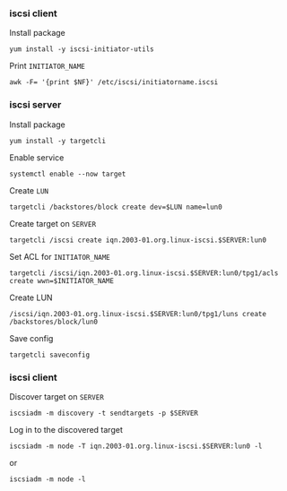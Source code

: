 ### iscsi client

Install package

`yum install -y iscsi-initiator-utils`

Print `INITIATOR_NAME`

`awk -F= '{print $NF}' /etc/iscsi/initiatorname.iscsi`

### iscsi server

Install package

`yum install -y targetcli`

Enable service

`systemctl enable --now target`

Create `LUN`

`targetcli /backstores/block create dev=$LUN name=lun0`

Create target on `SERVER`

`targetcli /iscsi create iqn.2003-01.org.linux-iscsi.$SERVER:lun0`

Set ACL for `INITIATOR_NAME`

`targetcli /iscsi/iqn.2003-01.org.linux-iscsi.$SERVER:lun0/tpg1/acls create wwn=$INITIATOR_NAME`

Create LUN

`/iscsi/iqn.2003-01.org.linux-iscsi.$SERVER:lun0/tpg1/luns create /backstores/block/lun0`

Save config

`targetcli saveconfig`

### iscsi client

Discover target on `SERVER`

`iscsiadm -m discovery -t sendtargets -p $SERVER`

Log in to the discovered target

`iscsiadm -m node -T iqn.2003-01.org.linux-iscsi.$SERVER:lun0 -l`

or

`iscsiadm -m node -l`
